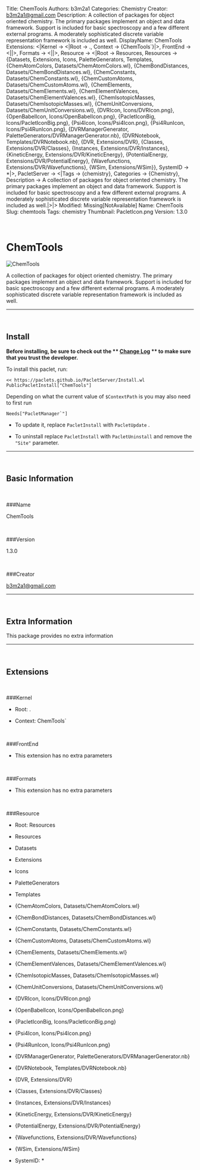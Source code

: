 Title: ChemTools
Authors: b3m2a1
Categories: Chemistry
Creator: b3m2a1@gmail.com
Description: A collection of packages for object oriented chemistry. The primary packages implement an object and data framework. Support is included for basic spectroscopy and a few different external programs. A moderately sophisticated discrete variable representation framework is included as well.
DisplayName: ChemTools
Extensions: <|Kernel -> <|Root -> ., Context -> {ChemTools`}|>, FrontEnd -> <||>, Formats -> <||>, Resource -> <|Root -> Resources, Resources -> {Datasets, Extensions, Icons, PaletteGenerators, Templates, {ChemAtomColors, Datasets/ChemAtomColors.wl}, {ChemBondDistances, Datasets/ChemBondDistances.wl}, {ChemConstants, Datasets/ChemConstants.wl}, {ChemCustomAtoms, Datasets/ChemCustomAtoms.wl}, {ChemElements, Datasets/ChemElements.wl}, {ChemElementValences, Datasets/ChemElementValences.wl}, {ChemIsotopicMasses, Datasets/ChemIsotopicMasses.wl}, {ChemUnitConversions, Datasets/ChemUnitConversions.wl}, {DVRIcon, Icons/DVRIcon.png}, {OpenBabelIcon, Icons/OpenBabelIcon.png}, {PacletIconBig, Icons/PacletIconBig.png}, {Psi4Icon, Icons/Psi4Icon.png}, {Psi4RunIcon, Icons/Psi4RunIcon.png}, {DVRManagerGenerator, PaletteGenerators/DVRManagerGenerator.nb}, {DVRNotebook, Templates/DVRNotebook.nb}, {DVR, Extensions/DVR}, {Classes, Extensions/DVR/Classes}, {Instances, Extensions/DVR/Instances}, {KineticEnergy, Extensions/DVR/KineticEnergy}, {PotentialEnergy, Extensions/DVR/PotentialEnergy}, {Wavefunctions, Extensions/DVR/Wavefunctions}, {WSim, Extensions/WSim}}, SystemID -> *|>, PacletServer -> <|Tags -> {chemistry}, Categories -> {Chemistry}, Description -> A collection of packages for object oriented chemistry. The primary packages implement an object and data framework. Support is included for basic spectroscopy and a few different external programs. A moderately sophisticated discrete variable representation framework is included as well.|>|>
Modified: Missing[NotAvailable]
Name: ChemTools
Slug: chemtools
Tags: chemistry
Thumbnail: PacletIcon.png
Version: 1.3.0

<a id="chemtools" class="Section" style="width:0;height:0;margin:0;padding:0;">&zwnj;</a>

# ChemTools

![ChemTools]({filename}/img/ChemTools/PacletIcon.png)

A collection of packages for object oriented chemistry. The primary packages implement an object and data framework. Support is included for basic spectroscopy and a few different external programs. A moderately sophisticated discrete variable representation framework is included as well.

---

<a id="install" class="Subsection" style="width:0;height:0;margin:0;padding:0;">&zwnj;</a>

## Install

**Before installing, be sure to check out the ** **[Change Log](https://paclets.github.io/PacletServer/pages/log.html)** ** to make sure that you trust the developer.**

To install this paclet, run:

    << https://paclets.github.io/PacletServer/Install.wl
    PublicPacletInstall["ChemTools"]

Depending on what the current value of  ```$ContextPath``` is you may also need to first run

    Needs["PacletManager`"]

*  To update it, replace  ```PacletInstall``` with  ```PacletUpdate``` . 

*  To uninstall replace  ```PacletInstall``` with  ```PacletUninstall``` and remove the  ```"Site"``` parameter.

---

<a id="basicinformation" class="Subsection" style="width:0;height:0;margin:0;padding:0;">&zwnj;</a>

## Basic Information

<a id="name" class="Subsubsection" style="width:0;height:0;margin:0;padding:0;">&zwnj;</a>

###Name

ChemTools

<a id="version" class="Subsubsection" style="width:0;height:0;margin:0;padding:0;">&zwnj;</a>

###Version

1.3.0

<a id="creator" class="Subsubsection" style="width:0;height:0;margin:0;padding:0;">&zwnj;</a>

###Creator

[b3m2a1@gmail.com](mailto:b3m2a1@gmail.com)

---

<a id="extrainformation" class="Subsection" style="width:0;height:0;margin:0;padding:0;">&zwnj;</a>

## Extra Information

This package provides no extra information

---

<a id="extensions" class="Subsection" style="width:0;height:0;margin:0;padding:0;">&zwnj;</a>

## Extensions

<a id="kernel" class="Subsubsection" style="width:0;height:0;margin:0;padding:0;">&zwnj;</a>

###Kernel

*  Root: .

*  Context: ChemTools`

<a id="frontend" class="Subsubsection" style="width:0;height:0;margin:0;padding:0;">&zwnj;</a>

###FrontEnd

*  This extension has no extra parameters

<a id="formats" class="Subsubsection" style="width:0;height:0;margin:0;padding:0;">&zwnj;</a>

###Formats

*  This extension has no extra parameters

<a id="resource" class="Subsubsection" style="width:0;height:0;margin:0;padding:0;">&zwnj;</a>

###Resource

*  Root: Resources

*  Resources

  *  Datasets

  *  Extensions

  *  Icons

  *  PaletteGenerators

  *  Templates

  *  {ChemAtomColors, Datasets/ChemAtomColors.wl}

  *  {ChemBondDistances, Datasets/ChemBondDistances.wl}

  *  {ChemConstants, Datasets/ChemConstants.wl}

  *  {ChemCustomAtoms, Datasets/ChemCustomAtoms.wl}

  *  {ChemElements, Datasets/ChemElements.wl}

  *  {ChemElementValences, Datasets/ChemElementValences.wl}

  *  {ChemIsotopicMasses, Datasets/ChemIsotopicMasses.wl}

  *  {ChemUnitConversions, Datasets/ChemUnitConversions.wl}

  *  {DVRIcon, Icons/DVRIcon.png}

  *  {OpenBabelIcon, Icons/OpenBabelIcon.png}

  *  {PacletIconBig, Icons/PacletIconBig.png}

  *  {Psi4Icon, Icons/Psi4Icon.png}

  *  {Psi4RunIcon, Icons/Psi4RunIcon.png}

  *  {DVRManagerGenerator, PaletteGenerators/DVRManagerGenerator.nb}

  *  {DVRNotebook, Templates/DVRNotebook.nb}

  *  {DVR, Extensions/DVR}

  *  {Classes, Extensions/DVR/Classes}

  *  {Instances, Extensions/DVR/Instances}

  *  {KineticEnergy, Extensions/DVR/KineticEnergy}

  *  {PotentialEnergy, Extensions/DVR/PotentialEnergy}

  *  {Wavefunctions, Extensions/DVR/Wavefunctions}

  *  {WSim, Extensions/WSim}

*  SystemID: *